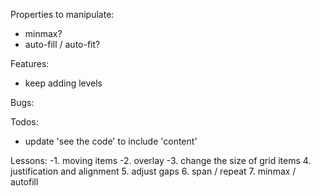 Properties to manipulate:
  * minmax?
  * auto-fill / auto-fit?

Features:
  * keep adding levels

Bugs:
 

Todos: 
  * update 'see the code' to include 'content'


  Lessons:
  -1. moving items
  -2. overlay
  -3. change the size of grid items
  4. justification and alignment
  5. adjust gaps
  6. span / repeat
  7. minmax / autofill

